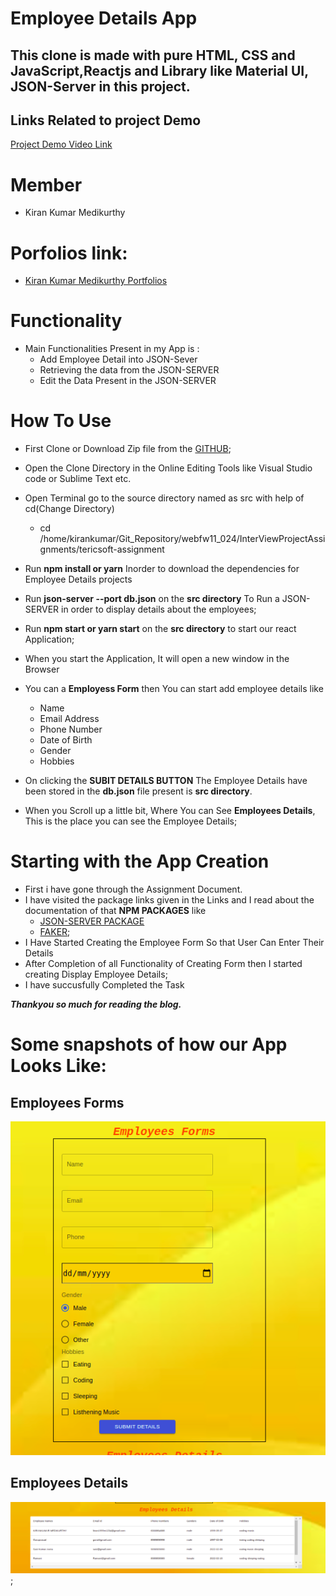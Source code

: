 # Employee Details App


## This clone is made with pure HTML, CSS and JavaScript,Reactjs and Library like Material UI, JSON-Server in this project.


## Links Related to  project Demo

[Project Demo Video Link](https://drive.google.com/file/d/13uX4VNeFj6QA9ARPmlN5YKVQ6uwVDPMS/view?usp=sharing)

# Member
   *  Kiran Kumar Medikurthy

# Porfolios link:
   * [Kiran Kumar Medikurthy Portfolios](https://kirankumar-medikurthy.github.io/)


# Functionality
* Main Functionalities Present in my App is :
    * Add Employee Detail into JSON-Sever
    * Retrieving the data from the JSON-SERVER
    * Edit the Data Present in the JSON-SERVER    
# How To Use

* First Clone or Download Zip file from the [GITHUB]();
* Open the Clone Directory in the Online Editing Tools like Visual Studio code or Sublime Text etc.
* Open Terminal go to the source directory named as src with help of cd(Change Directory)
    * cd /home/kirankumar/Git_Repository/webfw11_024/InterViewProjectAssignments/tericsoft-assignment
* Run **npm install or yarn** Inorder to download the dependencies for Employee Details projects

* Run **json-server --port db.json** on the **src directory** To Run a JSON-SERVER in order to display details about the employees;

* Run  **npm start or yarn start** on the **src directory** to start our react Application;

* When you start the Application, It will open a new window in the Browser

* You can a **Employess Form** then You can start add employee details like
    * Name
    * Email Address
    * Phone Number
    * Date of Birth
    * Gender
    * Hobbies

* On clicking the **SUBIT DETAILS BUTTON** The Employee Details have been stored in the **db.json** file present is **src directory**.

* When you Scroll up a little bit, Where You can See **Employees Details**, This is the place you can see the Employee Details;


# Starting with the App Creation

* First i have gone through the Assignment Document.
* I have visited the package links given in the Links and I read about the documentation of that **NPM PACKAGES** like 
    * [JSON-SERVER PACKAGE](https://www.npmjs.com/package/json-server)
    * [FAKER](https://www.npmjs.com/package/faker);
*  I Have Started Creating the Employee Form So that User Can Enter Their Details
*  After Completion of all Functionality of Creating Form then I started creating Display Employee Details;
* I have succusfully Completed the Task



***Thankyou so much for reading the blog.***




# Some snapshots of how our App Looks Like: 

## Employees Forms
![Employee Forms](https://github.com/kirankumar-medikurthy/TericSoft-Assignment/blob/master/App-Images/Employee-Form.png?raw=true) 
## Employees Details
![Employees Details](https://github.com/kirankumar-medikurthy/TericSoft-Assignment/blob/master/App-Images/Employee-Details.png?raw=true);



  
